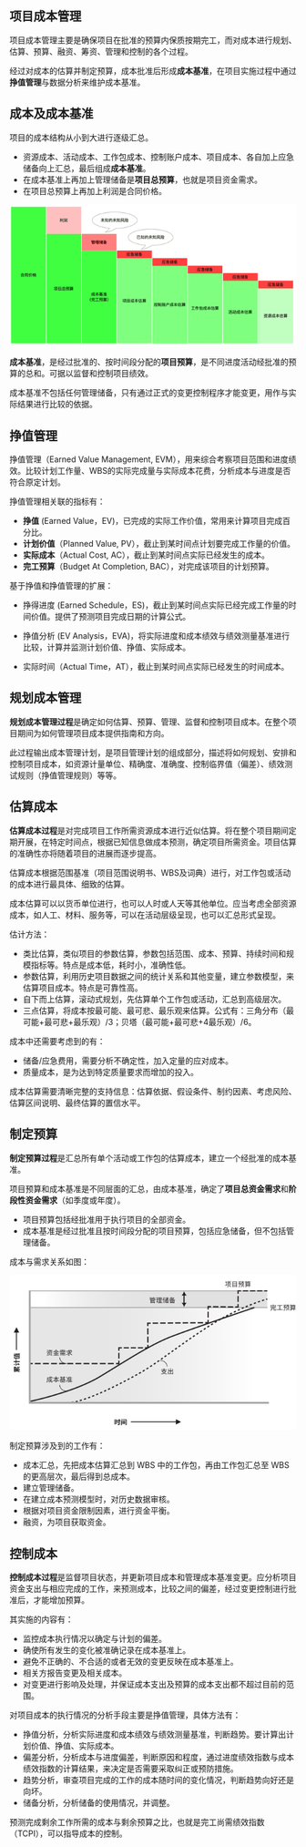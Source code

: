 ## 项目成本管理

项目成本管理主要是确保项目在批准的预算内保质按期完工，而对成本进行规划、估算、预算、融资、筹资、管理和控制的各个过程。

经过对成本的估算并制定预算，成本批准后形成**成本基准**，在项目实施过程中通过**挣值管理**与数据分析来维护成本基准。

## 成本及成本基准

项目的成本结构从小到大进行逐级汇总。

- 资源成本、活动成本、工作包成本、控制账户成本、项目成本、各自加上应急储备向上汇总，最后组成**成本基准**。
- 在成本基准上再加上管理储备是**项目总预算**，也就是项目资金需求。
- 在项目总预算上再加上利润是合同价格。

![pm_cost_structure](pm_cost_structure.png)

**成本基准**，是经过批准的、按时间段分配的**项目预算**，是不同进度活动经批准的预算的总和。可据以监督和控制项目绩效。

成本基准不包括任何管理储备，只有通过正式的变更控制程序才能变更，用作与实际结果进行比较的依据。

## 挣值管理

挣值管理（Earned Value Management, EVM），用来综合考察项目范围和进度绩效。比较计划工作量、WBS的实际完成量与实际成本花费，分析成本与进度是否符合原定计划。

挣值管理相关联的指标有：

- **挣值** (Earned Value，EV)，已完成的实际工作价值，常用来计算项目完成百分比。
- **计划价值**（Planned Value, PV），截止到某时间点计划要完成工作量的价值。
- **实际成本**（Actual Cost, AC），截止到某时间点实际已经发生的成本。
- **完工预算**（Budget At Completion, BAC），对完成该项目的计划预算。

基于挣值和挣值管理的扩展：

- 挣得进度 (Earned Schedule，ES)，截止到某时间点实际已经完成工作量的时间价值。提供了预测项目完成日期的计算公式。

- 挣值分析 (EV Analysis，EVA)，将实际进度和成本绩效与绩效测量基准进行比较，计算并监测计划价值、挣值、实际成本。
- 实际时间（Actual Time，AT），截止到某时间点实际已经发生的时间成本。

## 规划成本管理

**规划成本管理过程**是确定如何估算、预算、管理、监督和控制项目成本。在整个项目期间为如何管理项目成本提供指南和方向。

此过程输出成本管理计划，是项目管理计划的组成部分，描述将如何规划、安排和控制项目成本，如资源计量单位、精确度、准确度、控制临界值（偏差）、绩效测试规则（挣值管理规则）等等。

## 估算成本

**估算成本过程**是对完成项目工作所需资源成本进行近似估算。将在整个项目期间定期开展，在特定时间点，根据已知信息做成本预测，确定项目所需资金。项目估算的准确性亦将随着项目的进展而逐步提高。

估算成本根据范围基准（项目范围说明书、WBS及词典）进行，对工作包或活动的成本进行最具体、细致的估算。

成本估算可以以货币单位进行，也可以人时或人天等其他单位。应当考虑全部资源成本，如人工、材料、服务等，可以在活动层级呈现，也可以汇总形式呈现。

估计方法：

- 类比估算，类似项目的参数估算，参数包括范围、成本、预算、持续时间和规模指标等。特点是成本低，耗时小，准确性低。
- 参数估算，利用历史项目数据之间的统计关系和其他变量，建立参数模型，来估算项目成本。特点是可靠性高。
- 自下而上估算，滚动式规划，先估算单个工作包或活动，汇总到高级层次。
- 三点估算，将成本按最可能、最可悲、最乐观来估算。公式有：三角分布（最可能+最可悲+最乐观）/3；贝塔（最可能+最可悲+4最乐观）/6。

成本中还需要考虑到的有：

- 储备/应急费用，需要分析不确定性，加入定量的应对成本。
- 质量成本，是为达到特定质量要求而增加的投入。

成本估算需要清晰完整的支持信息：估算依据、假设条件、制约因素、考虑风险、估算区间说明、最终估算的置信水平。

## 制定预算

**制定预算过程**是汇总所有单个活动或工作包的估算成本，建立一个经批准的成本基准。

项目预算和成本基准是不同层面的汇总，由成本基准，确定了**项目总资金需求**和**阶段性资金需求**（如季度或年度）。

- 项目预算包括经批准用于执行项目的全部资金。
- 成本基准是经过批准且按时间段分配的项目预算，包括应急储备，但不包括管理储备。

成本与需求关系如图：

![pm_cost_fee](pm_cost_fee.png)

制定预算涉及到的工作有：

- 成本汇总，先把成本估算汇总到 WBS 中的工作包，再由工作包汇总至 WBS 的更高层次，最后得到总成本。
- 建立管理储备。
- 在建立成本预测模型时，对历史数据审核。
- 根据对项目资金限制因素，进行资金平衡。
- 融资，为项目获取资金。

## 控制成本

**控制成本过程**是监督项目状态，并更新项目成本和管理成本基准变更。应分析项目资金支出与相应完成的工作，来预测成本，比较之间的偏差，经过变更控制进行批准后，才能增加预算。

其实施的内容有：

- 监控成本执行情况以确定与计划的偏差。
- 确使所有发生的变化被准确记录在成本基准上。
- 避免不正确的、不合适的或者无效的变更反映在成本基准上。
- 相关方报告变更及相关成本。
- 对变更进行影响及处理，并保证成本支出及预算的成本支出都不超过目前的范围。

对项目成本的执行情况的分析手段主要是挣值管理，具体方法有：

- 挣值分析，分析实际进度和成本绩效与绩效测量基准，判断趋势。要计算出计划价值、挣值、实际成本。
- 偏差分析，分析成本与进度偏差，判断原因和程度，通过进度绩效指数与成本绩效指数的计算结果，来决定是否需要采取纠正或预防措施。
- 趋势分析，审查项目完成的工作的成本随时间的变化情况，判断趋势向好还是向坏。
- 储备分析，分析储备的使用情况，并调整。

预测完成剩余工作所需的成本与剩余预算之比，也就是完工尚需绩效指数（TCPI），可以指导成本的控制。

